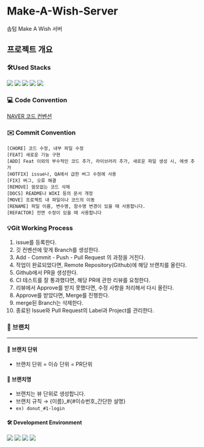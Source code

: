 # Make-A-Wish-Server
솝텀 Make A Wish 서버

## 프로젝트 개요

### 🛠Used Stacks
<img src="https://img.shields.io/badge/Spring Boot-6DB33F?style=flat-square&logo=Spring Boot&logoColor=white"/>&nbsp;<img src="https://img.shields.io/badge/IntelliJ IDEA-000000?style=flat-square&logo=IntelliJ IDEA&logoColor=white"/>&nbsp;<img src="https://img.shields.io/badge/Thymeleaf-005F0F?style=flat-square&logo=Thymeleaf&logoColor=005F0F"/>&nbsp;<img src="https://img.shields.io/badge/Java-007396?style=flat-square&logo=Java&logoColor=white"/>&nbsp;<img src="https://img.shields.io/badge/SpringDataJPA-007396?style=flat-square&logo=SpringDataJPA&logoColor=6DB33F"/>&nbsp;


### 💻 Code Convention
[NAVER 코드 컨벤션](https://naver.github.io/hackday-conventions-java/) 


### ✉️ Commit Convention

```
[CHORE] 코드 수정, 내부 파일 수정 
[FEAT] 새로운 기능 구현 
[ADD] Feat 이외의 부수적인 코드 추가, 라이브러리 추가, 새로운 파일 생성 시, 에셋 추가
[HOTFIX] issue나, QA에서 급한 버그 수정에 사용
[FIX] 버그, 오류 해결
[REMOVE] 쓸모없는 코드 삭제 
[DOCS] README나 WIKI 등의 문서 개정
[MOVE] 프로젝트 내 파일이나 코드의 이동 
[RENAME] 파일 이름, 변수명, 함수명 변경이 있을 때 사용합니다. 
[REFACTOR] 전면 수정이 있을 때 사용합니다 
```

### 💡Git Working Process
1. issue를 등록한다.
2. 깃 컨벤션에 맞게 Branch를 생성한다.
3. Add - Commit - Push - Pull Request 의 과정을 거친다.
3. 작업이 완료되었다면, Remote Repository(Github)에 해당 브랜치를 올린다.
4. Github에서 PR을 생성한다.
5. CI 테스트를 잘 통과했다면, 해당 PR에 관한 리뷰를 요청한다.
6. 리뷰에서 Approve를 받지 못했다면, 수정 사항을 처리해서 다시 올린다. 
7. Approve를 받았다면, Merge를 진행한다.
8. merge된 Branch는 삭제한다.
9. 종료된 Issue와 Pull Request의 Label과 Project를 관리한다.

### 🌴 브랜치
---
#### 📌 브랜치 단위
- 브랜치 단위 = 이슈 단위 = PR단위

#### 📌 브랜치명
- 브랜치는 뷰 단위로 생성합니다.
- 브랜치 규칙 → {이름}_#{#이슈번호_간단한 설명}
- `ex) donut_#1-login`

#### 🛠 Development Environment
<p align="left">
<img src ="https://img.shields.io/badge/Thymeleaf-5.0-005F0F">
<img src ="https://img.shields.io/badge/SpringBoot-13.3-6DB33F">
<img src ="https://img.shields.io/badge/SpringDataJPA-15.0-6DB33F">
<img src ="https://img.shields.io/badge/Java-17.0-white">

